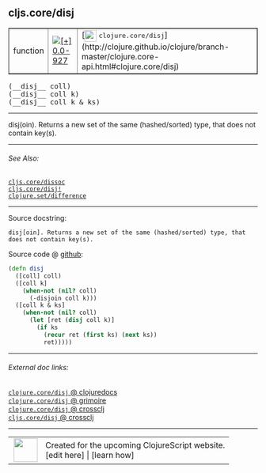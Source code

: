 ## cljs.core/disj



 <table border="1">
<tr>
<td>function</td>
<td><a href="https://github.com/cljsinfo/cljs-api-docs/tree/0.0-927"><img valign="middle" alt="[+] 0.0-927" title="Added in 0.0-927" src="https://img.shields.io/badge/+-0.0--927-lightgrey.svg"></a> </td>
<td>
[<img height="24px" valign="middle" src="http://i.imgur.com/1GjPKvB.png"> <samp>clojure.core/disj</samp>](http://clojure.github.io/clojure/branch-master/clojure.core-api.html#clojure.core/disj)
</td>
</tr>
</table>


 <samp>
(__disj__ coll)<br>
</samp>
 <samp>
(__disj__ coll k)<br>
</samp>
 <samp>
(__disj__ coll k & ks)<br>
</samp>

---

disj(oin). Returns a new set of the same (hashed/sorted) type, that does not
contain key(s).



---


###### See Also:

[`cljs.core/dissoc`](../cljs.core/dissoc.md)<br>
[`cljs.core/disj!`](../cljs.core/disjBANG.md)<br>
[`clojure.set/difference`](../clojure.set/difference.md)<br>

---


Source docstring:

```
disj[oin]. Returns a new set of the same (hashed/sorted) type, that
does not contain key(s).
```


Source code @ [github](https://github.com/clojure/clojurescript/blob/r3191/src/cljs/cljs/core.cljs#L1724-L1736):

```clj
(defn disj
  ([coll] coll)
  ([coll k]
    (when-not (nil? coll)
      (-disjoin coll k)))
  ([coll k & ks]
    (when-not (nil? coll)
      (let [ret (disj coll k)]
        (if ks
          (recur ret (first ks) (next ks))
          ret)))))
```

<!--
Repo - tag - source tree - lines:

 <pre>
clojurescript @ r3191
└── src
    └── cljs
        └── cljs
            └── <ins>[core.cljs:1724-1736](https://github.com/clojure/clojurescript/blob/r3191/src/cljs/cljs/core.cljs#L1724-L1736)</ins>
</pre>

-->

---



###### External doc links:

[`clojure.core/disj` @ clojuredocs](http://clojuredocs.org/clojure.core/disj)<br>
[`clojure.core/disj` @ grimoire](http://conj.io/store/v1/org.clojure/clojure/1.7.0-beta3/clj/clojure.core/disj/)<br>
[`clojure.core/disj` @ crossclj](http://crossclj.info/fun/clojure.core/disj.html)<br>
[`cljs.core/disj` @ crossclj](http://crossclj.info/fun/cljs.core.cljs/disj.html)<br>

---

 <table>
<tr><td>
<img valign="middle" align="right" width="48px" src="http://i.imgur.com/Hi20huC.png">
</td><td>
Created for the upcoming ClojureScript website.<br>
[edit here] | [learn how]
</td></tr></table>

[edit here]:https://github.com/cljsinfo/cljs-api-docs/blob/master/cljsdoc/cljs.core/disj.cljsdoc
[learn how]:https://github.com/cljsinfo/cljs-api-docs/wiki/cljsdoc-files

<!--

This information was too distracting to show to readers, but I'll leave it
commented here since it is helpful to:

- pretty-print the data used to generate this document
- and show how to retrieve that data



The API data for this symbol:

```clj
{:description "disj(oin). Returns a new set of the same (hashed/sorted) type, that does not\ncontain key(s).",
 :ns "cljs.core",
 :name "disj",
 :signature ["[coll]" "[coll k]" "[coll k & ks]"],
 :history [["+" "0.0-927"]],
 :type "function",
 :related ["cljs.core/dissoc"
           "cljs.core/disj!"
           "clojure.set/difference"],
 :full-name-encode "cljs.core/disj",
 :source {:code "(defn disj\n  ([coll] coll)\n  ([coll k]\n    (when-not (nil? coll)\n      (-disjoin coll k)))\n  ([coll k & ks]\n    (when-not (nil? coll)\n      (let [ret (disj coll k)]\n        (if ks\n          (recur ret (first ks) (next ks))\n          ret)))))",
          :title "Source code",
          :repo "clojurescript",
          :tag "r3191",
          :filename "src/cljs/cljs/core.cljs",
          :lines [1724 1736]},
 :full-name "cljs.core/disj",
 :clj-symbol "clojure.core/disj",
 :docstring "disj[oin]. Returns a new set of the same (hashed/sorted) type, that\ndoes not contain key(s)."}

```

Retrieve the API data for this symbol:

```clj
;; from Clojure REPL
(require '[clojure.edn :as edn])
(-> (slurp "https://raw.githubusercontent.com/cljsinfo/cljs-api-docs/catalog/cljs-api.edn")
    (edn/read-string)
    (get-in [:symbols "cljs.core/disj"]))
```

-->
